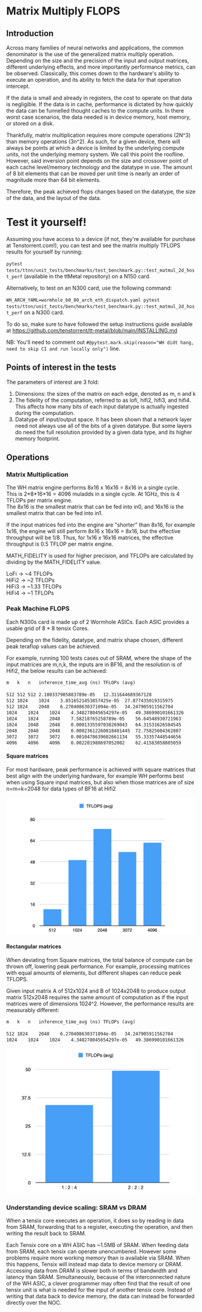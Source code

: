 # Matrix Multiply FLOPS


## Introduction

Across many families of neural networks and applications, the common denominator is the use of the generalized matrix multiply operation. Depending on the size and the precision of the input and output matrices, different underlying effects, and more importantly performance metrics, can be observed. Classically, this comes down to the hardware's ability to execute an operation, and its ability to fetch the data for that operation intercept. 

If the data is small and already in registers, the cost to operate on that data is negligible. If the data is in cache, performance is dictated by how quickly the data can be funnelled thought caches to the compute units. In there worst case scenarios, the data needed is in device memory, host memory, or stored on a disk.

Thankfully, matrix multiplication requires more compute operations (2N^3) than memory operations (3n^2). As such, for a given device, there will always be points at which a device is limited by the underlying compute units, not the underlying memory system. We call this point the roofline. 
However, said inversion point depends on the size and crossover point of each cache level/memory technology and the datatype in use. The amount of 8 bit elements that can be moved per unit time is nearly an order of magnitude more than 64 bit elements. 

Therefore, the peak achieved flops changes based on the datatype, the size of the data, and the layout of the data. 


# Test it yourself!

Assuming you have access to a device (if not, they're available for purchase at Tenstorrent.com!), you can test and see the matrix multiply TFLOPS results for yourself by running: 

`pytest tests/ttnn/unit_tests/benchmarks/test_benchmark.py::test_matmul_2d_host_perf` (available in the ttMetal repository) on a N150 card. 

Alternatively, to test on an N300 card, use the following command: 

`WH_ARCH_YAML=wormhole_b0_80_arch_eth_dispatch.yaml pytest tests/ttnn/unit_tests/benchmarks/test_benchmark.py::test_matmul_2d_host_perf` on a N300 card.

To do so, make sure to have followed the setup instructions guide available at https://github.com/tenstorrent/tt-metal/blob/main/INSTALLING.md 

NB: You'll need to comment out `#@pytest.mark.skip(reason="WH didt hang, need to skip CI and run locally only")` line.

## Points of interest in the tests

The parameters of interest are 3 fold:
1. Dimensions: the sizes of the matrix on each edge, denoted as m, n and k 
2. The fidelity of the computation, referred to as lofi, hifi2, hifi3, and hifi4. This affects how many bits of each input datatype is actually ingested during the computation.  
3. Datatype of input/output space. It has been shown that a network layer need not always use all of the bits of a given datatype. But some layers do need the full resolution provided by a given data type, and its higher memory footprint. 


## Operations

### Matrix Multiplication

The WH matrix engine performs 8x16 x 16x16 = 8x16 in a single cycle. \
This is 2*8\*16\*16 = 4096 muladds in a single cycle. At 1GHz, this is 4 TFLOPs per matrix engine. \
The 8x16 is the smallest matrix that can be fed into in0, and 16x16 is the 
smallest matrix that can be fed into in1.

If the input matrices fed into the engine are "shorter" than 8x16, for example 1x16, the engine will still perform 8x16 x 16x16 = 8x16, but the effective throughput will be 1/8. 
Thus, for 1x16 x 16x16 matrices, the effective throughput is 0.5 TFLOP per matrix engine.

MATH_FIDELITY is used for higher precision, and TFLOPs are calculated by dividing by the MATH_FIDELITY value.

LoFi ->  ~4 TFLOPs \
HiFi2 -> ~2 TFLOPs \
HiFi3 -> ~1.33 TFLOPs \
HiFi4 -> ~1 TFLOPs

### Peak Machine FLOPS

Each N300s card is made up of 2 Wormhole ASICs. Each ASIC provides a usable grid of 8 * 8 tensix Cores. 

Depending on the fidelity, datatype, and matrix shape chosen, different peak teraflop values can be achieved. 


For example, running 100 tests cases out of SRAM, where the shape of the input matrices are m,n,k, the inputs are in BF16, and the resolution is of Hifi2, the below results can be achieved: 

```
m	k	n	inference_time_avg (ns)	TFLOPs (avg)

512	512	512	2.180337905883789e-05	12.311644689367128
512	1024	1024	3.8516521453857425e-05	27.877435019315975
512	1024	2048	6.270408630371094e-05	34.247905911562704
1024	1024	1024	4.348278045654297e-05	49.386990101661326
1024	1024	2048	7.58218765258789e-05	56.64548930721963
1024	2048	2048	0.0001335597038269043	64.31531626584545
2048	2048	2048	0.00023612260818481445	72.75825604362807
3072	3072	3072	0.0010478639602661134	55.33357448544656
4096	4096	4096	0.002201988697052002	62.41583058805059
```


#### Square matrices

For most hardware, peak performance is achieved with square matrices that best align with the underlying hardware, for example WH performs best when using Square input matrices, but also when those matrices are of size n=m=k=2048 for data types of BF16 at Hifi2

![A simple bar chart of the TFLOPS on WH when using various square matrcies](images/TFLOPS_WH_SQUARE.png "Square Matrix TFLOPS on WH from SRAM")

#### Rectangular matrices 

When deviating from Square matrices, the total balance of compute can be thrown off, lowering peak performance. For example, processing matrices with equal amounts of elements, but different shapes can reduce peak TFLOPS. 

Given input matrix A of 512x1024 and B of 1024x2048 to produce output matrix 512x2048 requires the same amount of computation as if the input matrices were of dimensions 1024^2. However, the performance results are measurably different: 

```
m	k	n	inference_time_avg (ns)	TFLOPs (avg)

512	1024	2048	6.270408630371094e-05	34.247905911562704
1024	1024	1024	4.348278045654297e-05	49.386990101661326
```

![A simple bar chart of the TFLOPS on WH when using square vs rectangular matrcies](images/effects_of_shapes.png "Square vs rectangular Matrix TFLOPS on WH from SRAM")



### Understanding device scaling: SRAM vs DRAM

When a tensix core executes an operation, it does so by reading in data from SRAM, forwarding that to a register, executing the operation, and then writing the result back to SRAM. 

Each Tensix core on a WH ASIC has ~1.5MB of SRAM. When feeding data from SRAM, each tensix can operate unencumbered. However some problems require more working memory than is available via SRAM. When this happens, Tensix will instead map data to device memory or DRAM. Accessing data from DRAM is slower both in terms of bandwidth and latency than SRAM. Simultaneously, because of the interconnected nature of the WH ASIC, a clever programmer may often find that the result of one tensix unit is what is needed for the input of another tensix core. Instead of writing that data back to device memory, the data can instead be forwarded directly over the NOC. 
